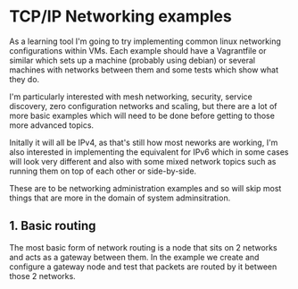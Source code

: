 # TCP/IP Networking examples

As a learning tool I'm going to try implementing common linux networking configurations within VMs. Each example should have a Vagrantfile or similar which sets up a machine (probably using debian) or several machines with networks between them and some tests which show what they do.

I'm particularly interested with mesh networking, security, service discovery, zero configuration networks and scaling, but there are a lot of more basic examples which will need to be done before getting to those more advanced topics.

Initally it will all be IPv4, as that's still how most neworks are working, I'm also interested in implementing the equivalent for IPv6 which in some cases will look very different and also with some mixed network topics such as running them on top of each other or side-by-side.

These are to be networking administration examples and so will skip most things that are more in the domain of system adminsitration.

## 1. Basic routing

The most basic form of network routing is a node that sits on 2 networks and acts as a gateway between them. In the example we create and configure a gateway node and test that packets are routed by it between those 2 networks.

